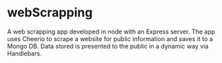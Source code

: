 # webScrapping
A web scrapping app developed in node with an Express server.  The app uses Cheerio to scrape a website for public information and saves it to a Mongo DB.  Data stored is presented to the public in a dynamic way via Handlebars.
